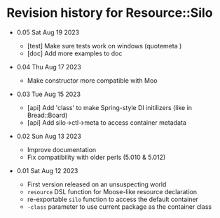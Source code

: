 # Revision history for Resource::Silo

- 0.05    Sat Aug 19 2023
    - [test] Make sure tests work on windows (quotemeta \)
    - [doc] Add more examples to doc

- 0.04    Thu Aug 17 2023
    - Make constructor more compatible with Moo

- 0.03    Tue Aug 15 2023
    - [api] Add 'class' to make Spring-style DI initilizers
      (like in Bread::Board)
    - [api] Add silo->ctl->meta to access container metadata

- 0.02    Sun Aug 13 2023
    - Improve documentation
    - Fix compatibility with older perls (5.010 & 5.012)

- 0.01    Sat Aug 12 2023
    - First version released on an unsuspecting world
    - `resource` DSL function for Moose-like resource declaration
    - re-exportable `silo` function to access the default container
    - `-class` parameter to use current package as the container class


